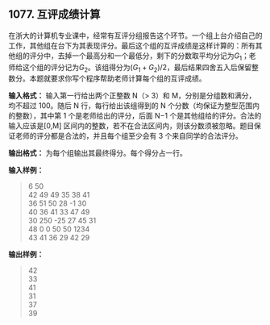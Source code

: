 ﻿## 1077. 互评成绩计算
在浙大的计算机专业课中，经常有互评分组报告这个环节。一个组上台介绍自己的工作，其他组在台下为其表现评分。最后这个组的互评成绩是这样计算的：所有其他组的评分中，去掉一个最高分和一个最低分，剩下的分数取平均分记为$G_1$；老师给这个组的评分记为$G_2$。该组得分为$(G_1+G_2)/2$，最后结果四舍五入后保留整数分。本题就要求你写个程序帮助老师计算每个组的互评成绩。

**输入格式：**
输入第一行给出两个正整数 N（> 3）和 M，分别是分组数和满分，均不超过 100。随后 N 行，每行给出该组得到的 N 个分数（均保证为整型范围内的整数），其中第 1 个是老师给出的评分，后面 N−1 个是其他组给的评分。合法的输入应该是\[0,M] 区间内的整数，若不在合法区间内，则该分数须被忽略。题目保证老师的评分都是合法的，并且每个组至少会有 3 个来自同学的合法评分。

**输出格式：**
为每个组输出其最终得分。每个得分占一行。

**输入样例：**
>6 50  
42 49 49 35 38 41  
36 51 50 28 -1 30  
40 36 41 33 47 49  
30 250 -25 27 45 31  
48 0 0 50 50 1234  
43 41 36 29 42 29  

**输出样例：**
>42  
33  
41  
31  
37  
39  